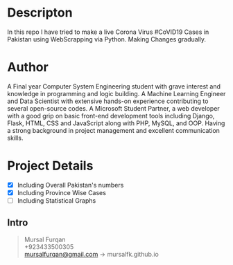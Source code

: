 # Descripton
In this repo I have tried to make a live Corona Virus #CoVID19 Cases in Pakistan using WebScrapping via Python. Making Changes gradually.
# Author
A Final year Computer System Engineering student with grave interest and knowledge in programming and logic building. A Machine Learning Engineer and Data Scientist with extensive hands-on experience contributing to several open-source codes. A Microsoft Student Partner, a web developer with a good grip on basic front-end development tools including Django, Flask, HTML, CSS and JavaScript along with PHP, MySQL, and OOP. Having a strong background in project management and excellent communication skills.

# Project Details
- [x] Including Overall Pakistan's numbers
- [x] Including Province Wise Cases
- [ ] Including Statistical Graphs

## Intro
> Mursal Furqan  <br />
> +923433500305  <br />
> mursalfurqan@gmail.com
-> mursalfk.github.io
